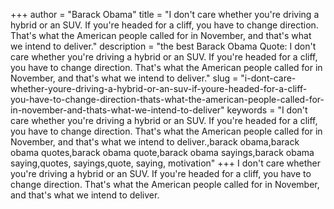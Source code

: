 +++
author = "Barack Obama"
title = "I don't care whether you're driving a hybrid or an SUV. If you're headed for a cliff, you have to change direction. That's what the American people called for in November, and that's what we intend to deliver."
description = "the best Barack Obama Quote: I don't care whether you're driving a hybrid or an SUV. If you're headed for a cliff, you have to change direction. That's what the American people called for in November, and that's what we intend to deliver."
slug = "i-dont-care-whether-youre-driving-a-hybrid-or-an-suv-if-youre-headed-for-a-cliff-you-have-to-change-direction-thats-what-the-american-people-called-for-in-november-and-thats-what-we-intend-to-deliver"
keywords = "I don't care whether you're driving a hybrid or an SUV. If you're headed for a cliff, you have to change direction. That's what the American people called for in November, and that's what we intend to deliver.,barack obama,barack obama quotes,barack obama quote,barack obama sayings,barack obama saying,quotes, sayings,quote, saying, motivation"
+++
I don't care whether you're driving a hybrid or an SUV. If you're headed for a cliff, you have to change direction. That's what the American people called for in November, and that's what we intend to deliver.
